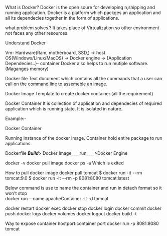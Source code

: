 What is Docker?
Docker is the open soure for developing n,shipping and running application.
Docker is a platform which packges an application and all its dependecies together in the form of applications.

what problem solves.?
It takes place of Virtualization so other environment not faces any other resources.


Understand Docker

Vm- Hardware(Ram, motherboard, SSD,) -> host OS(Windows/Linux/MacOS) -> Docker engine -> {Application Dependecies..}- container
Docker also helps to run mutiple software.(Maganges memory)


Docker file
Text document which contains all the commands that a user can call on the command line to assemeble an image.

Docker Image
Template to create docker container.(all the requirement)

Docker Container
It is collection of application and dependecies of required application which is running state.
It is isolated in nature.

Example:-


Docker Container

Running Instance of the docker image. Container hold entire package to run applications. 

Dockerfile ___Build___> Docker Image____run____>Docker Engine


docker -v
docker pull image
docker ps -a           Which is exited

How to pull docker image
docker pull tomcat
$ docker run -it --rm tomcat:9.0
$ docker run -it --rm -p 8081:8080 tomcat:latest


Below command is use to name the container and run in detach format so it won't stop  
docker run --name apacheContainer -it -d tomcat 

docker restart <container-name>
docker exec 
docker stop
docker login
docker commit
docker push
docker logs
docker volumes
docker logout
docker build -t <imagename>

Way to expose container hostport:container port
docker run -p 8081:8080 tomcat